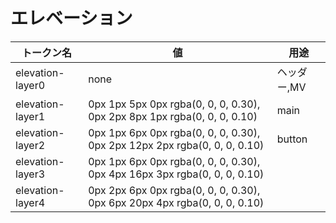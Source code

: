 # エレベーション
| トークン名 | 値 | 用途 |
| - | - | - |
| elevation-layer0 | none | ヘッダー,MV |
| elevation-layer1 | 0px 1px 5px 0px rgba(0, 0, 0, 0.30), 0px 2px 8px 1px rgba(0, 0, 0, 0.10) | main |
| elevation-layer2 | 0px 1px 6px 0px rgba(0, 0, 0, 0.30), 0px 2px 12px 2px rgba(0, 0, 0, 0.10) | button |
| elevation-layer3 | 0px 1px 6px 0px rgba(0, 0, 0, 0.30), 0px 4px 16px 3px rgba(0, 0, 0, 0.10) |  |
| elevation-layer4 | 0px 2px 6px 0px rgba(0, 0, 0, 0.30), 0px 6px 20px 4px rgba(0, 0, 0, 0.10) |  |